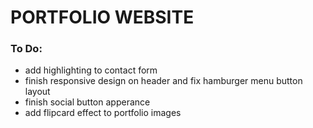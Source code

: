PORTFOLIO WEBSITE
======================================================================

### To Do:
- add  highlighting to contact form
- finish responsive design on header and fix hamburger menu button layout
- finish social button apperance
- add flipcard effect to portfolio images
